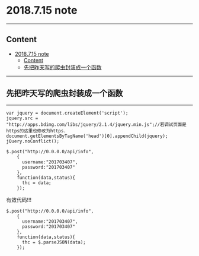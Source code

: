 # 2018.7.15 note

---

## Content

<!-- TOC -->

- [2018.7.15 note](#2018715-note)
    - [Content](#content)
    - [先把昨天写的爬虫封装成一个函数](#先把昨天写的爬虫封装成一个函数)

<!-- /TOC -->

---

## 先把昨天写的爬虫封装成一个函数

---

```
var jquery = document.createElement('script');  
jquery.src = "http://apps.bdimg.com/libs/jquery/2.1.4/jquery.min.js";//若调试页面是https的这里也修改为https.
document.getElementsByTagName('head')[0].appendChild(jquery);  
jQuery.noConflict();

$.post("http://0.0.0.0/api/info",
    {
      username:"201703407",
      password:"201703407"
    },
    function(data,status){
      thc = data;
    });
```

有效代码!!!
```
$.post("http://0.0.0.0/api/info",
    {
      username:"201703407",
      password:"201703407"
    },
    function(data,status){
      thc = $.parseJSON(data);
    });
```